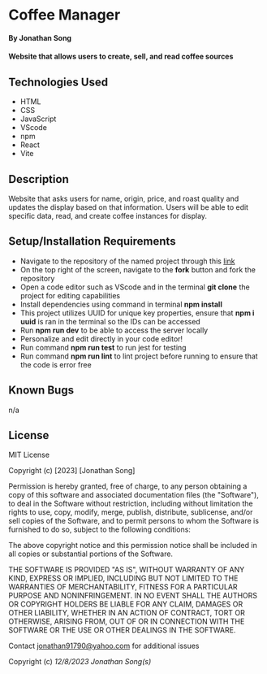 # Coffee Manager

#### By Jonathan Song

#### Website that allows users to create, sell, and read coffee sources

## Technologies Used

* HTML
* CSS
* JavaScript
* VScode
* npm 
* React
* Vite

## Description
Website that asks users for name, origin, price, and roast quality and updates the display based on that information. Users will be able to edit specific data, read, and create coffee instances for display.


## Setup/Installation Requirements

* Navigate to the repository of the named project through this [link](https://github.com/boboflofo/coffee.git)
* On the top right of the screen, navigate to the **fork** button and fork the repository
* Open a code editor such as VScode and in the terminal **git clone** the project for editing capabilities
* Install dependencies using command in terminal **npm install**
* This project utilizes UUID for unique key properties, ensure that **npm i uuid** is ran in the terminal so the IDs can be accessed
* Run **npm run dev** to be able to access the server locally
* Personalize and edit directly in your code editor!
* Run command **npm run test** to run jest for testing 
* Run command **npm run lint** to lint project before running to ensure that the code is error free



## Known Bugs
n/a

## License
MIT License

Copyright (c) [2023] [Jonathan Song]

Permission is hereby granted, free of charge, to any person obtaining a copy
of this software and associated documentation files (the "Software"), to deal
in the Software without restriction, including without limitation the rights
to use, copy, modify, merge, publish, distribute, sublicense, and/or sell
copies of the Software, and to permit persons to whom the Software is
furnished to do so, subject to the following conditions:

The above copyright notice and this permission notice shall be included in all
copies or substantial portions of the Software.

THE SOFTWARE IS PROVIDED "AS IS", WITHOUT WARRANTY OF ANY KIND, EXPRESS OR
IMPLIED, INCLUDING BUT NOT LIMITED TO THE WARRANTIES OF MERCHANTABILITY,
FITNESS FOR A PARTICULAR PURPOSE AND NONINFRINGEMENT. IN NO EVENT SHALL THE
AUTHORS OR COPYRIGHT HOLDERS BE LIABLE FOR ANY CLAIM, DAMAGES OR OTHER
LIABILITY, WHETHER IN AN ACTION OF CONTRACT, TORT OR OTHERWISE, ARISING FROM,
OUT OF OR IN CONNECTION WITH THE SOFTWARE OR THE USE OR OTHER DEALINGS IN THE
SOFTWARE.

Contact jonathan91790@yahoo.com for additional issues


Copyright (c) _12/8/2023_ _Jonathan Song(s)_
